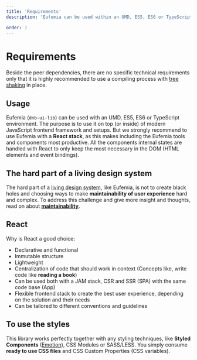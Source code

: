 ```yaml
---
title: 'Requirements'
description: 'Eufemia can be used within an UMD, ES5, ES6 or TypeScript environment. The purpose is to use it on top (or inside) of modern JavaScript frontend framework and setups.'

order: 1
---
```


# Requirements

Beside the peer dependencies, there are no specific technical requirements only that it is highly recommended to use a compiling process with [tree shaking]() in place.

## Usage

Eufemia (`dnb-ui-lib`) can be used with an UMD, ES5, ES6 or TypeScript environment. The purpose is to use it on top (or inside) of modern JavaScript frontend framework and setups. But we strongly recommend to use Eufemia with a **React stack**, as this makes including the Eufemia tools and components most productive. All the components internal states are handled with React to only keep the most necessary in the DOM (HTML elements and event bindings).

## The hard part of a living design system

The hard part of a [living design system](/uilib/getting-started/living-system), like Eufemia, is not to create black holes and choosing ways to make **maintainability of user experience** hard and complex. To address this challenge and give more insight and thoughts, read on about [**maintainability**](/uilib/getting-started/maintainability).

## React

Why is React a good choice:

- Declarative and functional
- Immutable structure
- Lightweight
- Centralization of code that should work in context (Concepts like, write code like **reading a book**)
- Can be used both with a JAM stack, CSR and SSR (SPA) with the same code base (App)
- Flexible frontend stack to create the best user experience, depending on the solution and their needs
- Can be tailored to different conventions and guidelines

## To use the styles

This library works perfectly together with any styling techniques, like **Styled Components** ([Emotion](https://emotion.sh)), CSS Modules or SASS/LESS. You simply consume **ready to use CSS files** and CSS Custom Properties (CSS variables).
